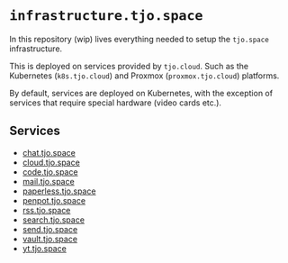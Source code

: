 # `infrastructure.tjo.space`

In this repository (wip) lives everything needed to setup
the `tjo.space` infrastructure.

This is deployed on services provided by `tjo.cloud`. Such as
the Kubernetes (`k8s.tjo.cloud`) and Proxmox (`proxmox.tjo.cloud`) platforms.

By default, services are deployed on Kubernetes, with the exception of services
that require special hardware (video cards etc.).

## Services

 - [chat.tjo.space](./services/chat.tjo.space)
 - [cloud.tjo.space](./services/cloud.tjo.space)
 - [code.tjo.space](./services/code.tjo.space)
 - [mail.tjo.space](./services/mail.tjo.space)
 - [paperless.tjo.space](./services/paperless.tjo.space)
 - [penpot.tjo.space](./services/penpot.tjo.space)
 - [rss.tjo.space](./services/rss.tjo.space)
 - [search.tjo.space](./services/search.tjo.space)
 - [send.tjo.space](./services/send.tjo.space)
 - [vault.tjo.space](./services/vault.tjo.space)
 - [yt.tjo.space](./services/yt.tjo.space)
